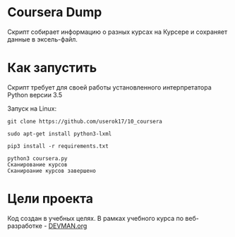 # Coursera Dump

Скрипт собирает информацию о разных курсах на Курсере и сохраняет данные в эксель-файл.

# Как запустить

Скрипт требует для своей работы установленного интерпретатора Python версии 3.5

Запуск на Linux:

```#!bash
git clone https://github.com/userok17/10_coursera

sudo apt-get install python3-lxml

pip3 install -r requirements.txt

python3 coursera.py 
Сканирование курсов
Сканироание курсов завершено

```

# Цели проекта

Код создан в учебных целях. В рамках учебного курса по веб-разработке - [DEVMAN.org](https://devman.org)



